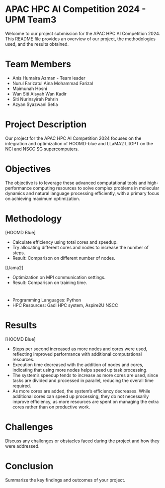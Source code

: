 
# APAC HPC AI Competition 2024 - UPM Team3

Welcome to our project submission for the APAC HPC AI Competition 2024. This README file provides an overview of our project, the methodologies used, and the results obtained.

# Team Members
* Anis Humaira Azman - Team leader
* Nurul Farizatul Aina Mohammad Farizal
* Maimunah Hosni
* Wan Siti Aisyah Wan Kadir
* Siti Nurinsyirah Pahrin
* Azyan Syazwani Setia

# Project Description
Our project for the APAC HPC AI Competition 2024 focuses on the integration and optimization of HOOMD-blue and LLaMA2 LitGPT on the NCI and NSCC SG supercomputers.

# Objectives
The objective is to leverage these advanced computational tools and high-performance computing resources to solve complex problems in molecular dynamics and natural language processing efficiently, with a primary focus on achieving maximum optimization.

# Methodology
[HOOMD Blue]
* Calculate efficiency using total cores and speedup.
* Try allocating different cores and nodes to increase the number of steps.
* Result: Comparison on different number of nodes.

[Llama2]
* Optimization on MPI communication settings.
* Result: Comparison on training time.
  
#
* Programming Languages: Python
* HPC Resources: Gadi HPC system, Aspire2U NSCC

# Results
[HOOMD Blue]
* Steps per second increased as more nodes and cores were used, reflecting improved performance with additional computational resources.
* Execution time decreased with the addition of nodes and cores, indicating that using more nodes helps speed up task processing.
* The system’s speedup tends to increase as more cores are used, since tasks are divided and processed in parallel, reducing the overall time required.
* As more cores are added, the system’s efficiency decreases. While additional cores can speed up processing, they do not necessarily improve efficiency, as more resources are spent on managing the extra cores rather than on productive work.


# Challenges
Discuss any challenges or obstacles faced during the project and how they were addressed.

# Conclusion
Summarize the key findings and outcomes of your project.

